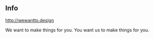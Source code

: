 ## Info

http://wewantto.design 

We want to make things for you. You want us to make things for you.